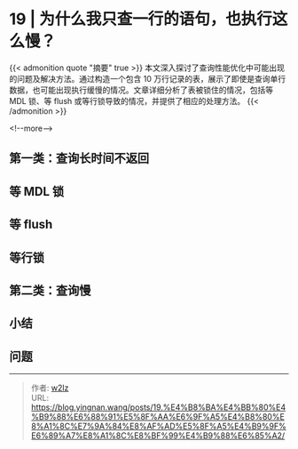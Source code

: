 # 19 | 为什么我只查一行的语句，也执行这么慢？


{{&lt; admonition quote &#34;摘要&#34; true &gt;}}
本文深入探讨了查询性能优化中可能出现的问题及解决方法。通过构造一个包含 10 万行记录的表，展示了即使是查询单行数据，也可能出现执行缓慢的情况。文章详细分析了表被锁住的情况，包括等 MDL 锁、等 flush 或等行锁导致的情况，并提供了相应的处理方法。
{{&lt; /admonition &gt;}}

&lt;!--more--&gt;

## 第一类：查询长时间不返回

## 等 MDL 锁

## 等 flush

## 等行锁

## 第二类：查询慢

## 小结

## 问题


---

> 作者: [w2lz](https://github.com/w2lz)  
> URL: https://blog.yingnan.wang/posts/19.%E4%B8%BA%E4%BB%80%E4%B9%88%E6%88%91%E5%8F%AA%E6%9F%A5%E4%B8%80%E8%A1%8C%E7%9A%84%E8%AF%AD%E5%8F%A5%E4%B9%9F%E6%89%A7%E8%A1%8C%E8%BF%99%E4%B9%88%E6%85%A2/  

